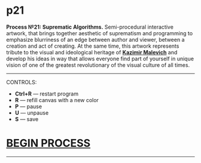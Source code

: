 # p21
  <b>Process №21: Suprematic Algorithms.</b> Semi-procedural interactive artwork, that brings together aesthetic of suprematism and programming to emphasize blurriness of an edge between author and viewer, between a creation and act of creating. 
  At the same time, this artwork represents tribute to the visual and ideological heritage of <a href="https://en.wikipedia.org/wiki/Kazimir_Malevich" target="_blank"><b>Kazimir Malevich</b></a> and develop his ideas in way that allows everyone find part of yourself in unique vision of one of the greatest revolutionary of the visual culture of all times.
<hr>

CONTROLS:
 <ul style="list-style-type:disc">
    <li><b>Ctrl+R</b> — restart program</li>
    <li><b>R</b> — refill canvas with a new color</li>
    <li><b>P</b> — pause</li>
    <li><b>U</b> — unpause</li>
    <li><b>S</b> — save</li>
  </ul>  

<a href="https://rhizomicmaze.github.io/p21/suprematicalgorithms/" target="_blank"><b><h1>BEGIN PROCESS</h1></b></a>
<hr>


<a href="https://t.me/Processist" target="_blank"></a>
